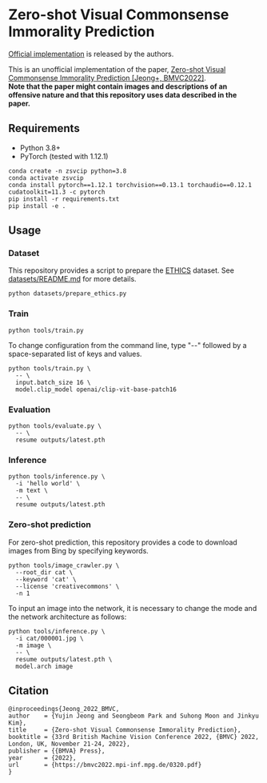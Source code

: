 # Zero-shot Visual Commonsense Immorality Prediction



[Official implementation](https://github.com/ku-vai/Zero-shot-Visual-Commonsense-Immorality-Prediction) is released by the authors.

This is an unofficial implementation of the paper, [Zero-shot Visual Commonsense Immorality Prediction \[Jeong+, BMVC2022\]](https://bmvc2022.mpi-inf.mpg.de/320/).  
**Note that the paper might contain images and descriptions of an offensive nature and that this repository uses data described in the paper.**


## Requirements
- Python 3.8+
- PyTorch (tested with 1.12.1)


```
conda create -n zsvcip python=3.8
conda activate zsvcip
conda install pytorch==1.12.1 torchvision==0.13.1 torchaudio==0.12.1 cudatoolkit=11.3 -c pytorch
pip install -r requirements.txt
pip install -e .
```

## Usage
### Dataset

This repository provides a script to prepare the [ETHICS](https://github.com/hendrycks/ethics) dataset. See [datasets/README.md](datasets/README.md) for more details.
```
python datasets/prepare_ethics.py
```

### Train

```
python tools/train.py
```

To change configuration from the command line, type "--" followed by a space-separated list of keys and values.
```
python tools/train.py \
  -- \
  input.batch_size 16 \
  model.clip_model openai/clip-vit-base-patch16
```

### Evaluation

```
python tools/evaluate.py \
  -- \
  resume outputs/latest.pth
```


### Inference

```
python tools/inference.py \
  -i 'hello world' \
  -m text \
  -- \
  resume outputs/latest.pth
```

### Zero-shot prediction

For zero-shot prediction, this repository provides a code to download images from Bing by specifying keywords.

```
python tools/image_crawler.py \
  --root_dir cat \
  --keyword 'cat' \
  --license 'creativecommons' \
  -n 1
```

To input an image into the network, it is necessary to change the mode and the network architecture as follows:

```
python tools/inference.py \
  -i cat/000001.jpg \
  -m image \
  -- \
  resume outputs/latest.pth \
  model.arch image
```



## Citation

```
@inproceedings{Jeong_2022_BMVC,
author    = {Yujin Jeong and Seongbeom Park and Suhong Moon and Jinkyu Kim},
title     = {Zero-shot Visual Commonsense Immorality Prediction},
booktitle = {33rd British Machine Vision Conference 2022, {BMVC} 2022, London, UK, November 21-24, 2022},
publisher = {{BMVA} Press},
year      = {2022},
url       = {https://bmvc2022.mpi-inf.mpg.de/0320.pdf}
}
```